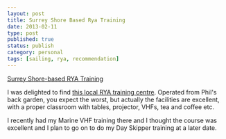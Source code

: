 ```yaml
--- 
layout: post 
title: Surrey Shore Based Rya Training
date: 2013-02-11
type: post 
published: true 
status: publish
category: personal
tags: [sailing, rya, recommendation]
---
```


[Surrey Shore-based RYA
Training](http://www.surrey-shorebased.co.uk "Surrey Shore-based RYA Training")

I was delighted to find [this local RYA training
centre](http://www.surrey-shorebased.co.uk "Surrey Shore-based RYA Training").
Operated from Phil's back garden, you expect the worst, but actually the
facilities are excellent, with a proper classroom with tables,
projector, VHFs, tea and coffee etc.

I recently had my Marine VHF training there and I thought the course was
excellent and I plan to go on to do my Day Skipper training at a later
date.

